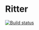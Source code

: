# Ritter

[![Build status](https://ci.appveyor.com/api/projects/status/bvxvr76pet9rdsuk?svg=true)](https://ci.appveyor.com/project/arsouza/ritter)
